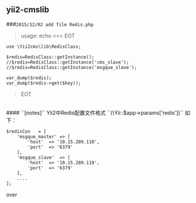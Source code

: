 ## yii2-cmslib


###``2015/12/02 add file Redis.php``
>usage:  echo <<< EOT

    use \Yii2cms\lib\RedisClass;

    $redis=RedisClass::getInstance();
    //$redis=RedisClass::getInstance('cms_slave');
    //$redis=RedisClass::getInstance('msgque_slave');

    var_dump($redis);
    var_dump($redis->get($key));
> EOT

<br>
#### ``[notes]``
Yii2中Redis配置文件格式 ``(\Yii::$app->params['redis'])`` 如下：

    $redisCon   = [
		'msgque_master' => [
			'host'  => '10.15.209.110',
			'port'  => '6379'
		],
		'msgque_slave'  => [
			'host'  => '10.15.209.119',
			'port'  => '6379'
		],
		....
	];


over
